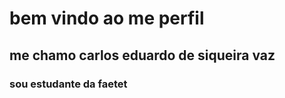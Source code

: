 # bem vindo ao me perfil
## me chamo carlos eduardo de siqueira vaz
### sou estudante da faetet
<!---
carlosVazSq/carlosVazSq is a ✨ special ✨ repository because its `README.md` (this file) appears on your GitHub profile.
You can click the Preview link to take a look at your changes.
--->
